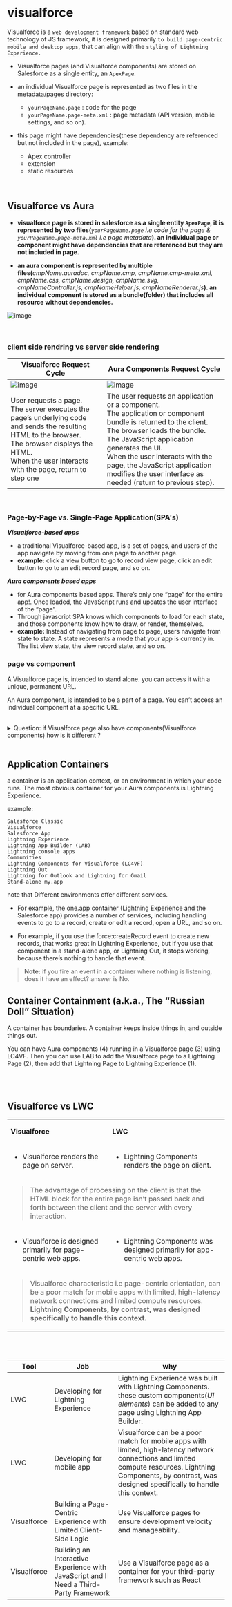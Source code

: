 # visualforce
Visualforce is a ``web development framework`` based on standard web technology of JS framework, it is designed primarily ``to build page-centric mobile and desktop apps``, that can align with the ``styling of Lightning Experience.`` 

- Visualforce pages (and Visualforce components) are stored on Salesforce as a single entity, an ``ApexPage``. 
- an individual Visualforce page is represented as two files in the metadata/pages directory:
  - ``yourPageName.page`` : code for the page
  - ``yourPageName.page-meta.xml`` : page metadata (API version, mobile settings, and so on).

- this page might have dependencies(these dependency are referenced but not included in the page), example:
  - Apex controller
  - extension
  - static resources



<br/>


## Visualforce vs Aura
- **visualforce page is stored in salesforce as a single entity ``ApexPage``, it is represented by two files(**_``yourPageName.page`` i.e code for the page & ``yourPageName.page-meta.xml`` i.e page metadata_**). an individual page or component might have dependencies that are referenced but they are not included in page.**

- **an aura component is represented by multiple files(**_cmpName.auradoc, cmpName.cmp, cmpName.cmp-meta.xml, cmpName.css, cmpName.design, cmpName.svg, cmpNameController.js, cmpNameHelper.js, cmpNameRenderer.js_**). an individual component is stored as a bundle(folder) that includes all resource without dependencies.**

![image](https://user-images.githubusercontent.com/63545175/198946787-7f6f72c1-317c-4cbc-9fe5-d958be77b9a4.png)


<br/>

### client side rendring vs server side rendering
| Visualforce Request Cycle |	Aura Components Request Cycle |
|---------------------------|-------------------------------|
| ![image](https://user-images.githubusercontent.com/63545175/198947561-1fbf144d-bf11-4824-b309-4cd91351a2ac.png) | ![image](https://user-images.githubusercontent.com/63545175/198947576-1b1359e4-83cc-462e-a6e8-b1a32c2265da.png) |
| User requests a page. <br/> The server executes the page’s underlying code and sends the resulting HTML to the browser. <br/> The browser displays the HTML. <br/> When the user interacts with the page, return to step one | The user requests an application or a component. <br/> The application or component bundle is returned to the client. <br/> The browser loads the bundle. <br/> The JavaScript application generates the UI. <br/> When the user interacts with the page, the JavaScript application modifies the user interface as needed (return to previous step). |

<br/>

### Page-by-Page vs. Single-Page Application(SPA's)
***Visualforce-based apps***
- a traditional Visualforce-based app, is a set of pages, and users of the app navigate by moving from one page to another page. 
- **example:** click a view button to go to record view page, click an edit button to go to an edit record page, and so on.

***Aura components based apps***
- for Aura components based apps. There’s only one “page” for the entire app!. Once loaded, the JavaScript runs and updates the user interface of the “page”.
- Through javascript SPA knows which components to load for each state, and those components know how to draw, or render, themselves.
- **example:** Instead of navigating from page to page, users navigate from state to state. A state represents a mode that your app is currently in. The list view state, the view record state, and so on.

### page vs component
A Visualforce page is, intended to stand alone. you can access it with a unique, permanent URL.

An Aura component, is intended to be a part of a page. You can’t access an individual component at a specific URL.


<br/>

<details>
<summary> Question: if Visualforce page also have components(Visualforce components) how is it different ? </summary>
<p>



</p>
</details>

<br/>


## Application Containers
a container is an application context, or an environment in which your code runs. The most obvious container for your Aura components is Lightning Experience.

example: 
```
Salesforce Classic
Visualforce
Salesforce App
Lightning Experience
Lightning App Builder (LAB)
Lightning console apps
Communities
Lightning Components for Visualforce (LC4VF)
Lightning Out
Lightning for Outlook and Lightning for Gmail
Stand-alone my.app
```

note that Different environments offer different services.

- For example, the one.app container (Lightning Experience and the Salesforce app) provides a number of services, including handling events to go to a record, create or edit a record, open a URL, and so on.

- For example, if you use the force:createRecord event to create new records, that works great in Lightning Experience, but if you use that component in a stand-alone app, or Lightning Out, it stops working, because there’s nothing to handle that event.

> **Note:** if you fire an event in a container where nothing is listening, does it have an effect? answer is No.

## Container Containment (a.k.a., The “Russian Doll” Situation)
A container has boundaries. A container keeps inside things in, and outside things out.

You can have Aura components (4) running in a Visualforce page (3) using LC4VF. Then you can use LAB to add the Visualforce page to a Lightning Page (2), then add that Lightning Page to Lightning Experience (1). 



 

<br/>


<br/>

## Visualforce vs LWC

<table>
<tr>
<td>
  
**Visualforce**  
</td>
<td>

**LWC**  
</td>
</tr>
<tr>
<td>
  
- Visualforce renders the page on server. 
</td>
<td>
  
- Lightning Components renders the page on client. 
</td>
</tr>
<tr> 
<td colspan="2">
  
> The advantage of processing on the client is that the HTML block for the entire page isn’t passed back and forth between the client and the server with every interaction.
</td>  
</tr>
<tr>
<td>

- Visualforce is designed primarily for page-centric web apps.
</td>
<td>
  
- Lightning Components was designed primarily for app-centric web apps.
</td>
</tr>
<tr> 
<td colspan="2">
  
> Visualforce characteristic i.e page-centric orientation, can be a poor match for mobile apps with limited, high-latency network connections and limited compute resources. **Lightning Components, by contrast, was designed specifically to handle this context.**
</td>
</tr>
</table>
  
  
<br/>


<br/>


| Tool | Job | why |
|------|-----|----------------|
| LWC | Developing for Lightning Experience	| Lightning Experience was built with Lightning Components. these custom components(_UI elements_) can be added to any page using Lightning App Builder.|
| LWC | Developing for mobile app | Visualforce can be a poor match for mobile apps with limited, high-latency network connections and limited compute resources. Lightning Components, by contrast, was designed specifically to handle this context.|
| Visualforce | Building a Page-Centric Experience with Limited Client-Side Logic | Use Visualforce pages to ensure development velocity and manageability.|
| Visualforce | Building an Interactive Experience with JavaScript and I Need a Third-Party Framework | Use a Visualforce page as a container for your third-party framework such as React |











